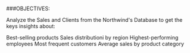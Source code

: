 
###OBJECTIVES:

Analyze the Sales and Clients from the Northwind's Database to get the keys insights about:

Best-selling products
Sales distributioni by region
Highest-performing employees
Most frequent customers
Average sales by product category


